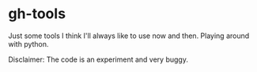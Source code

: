 gh-tools
========

Just some tools I think I'll always like to use now and then. Playing around with python.

Disclaimer: The code is an experiment and very buggy.

